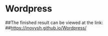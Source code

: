 # Wordpress
##The finished result can be viewed at the link:
##https://inovysh.github.io/Wordpress/
